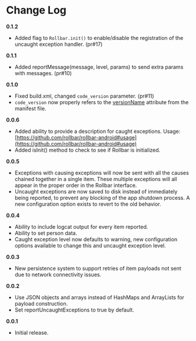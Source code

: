 # Change Log

**0.1.2**
- Added flag to `Rollbar.init()` to enable/disable the registration of the uncaught exception handler. (pr#17)

**0.1.1**
- Added reportMessage(message, level, params) to send extra params with messages. (pr#10)

**0.1.0**
- Fixed build.xml, changed `code_version` parameter. (pr#11)
- `code_version` now properly refers to the [versionName](http://developer.android.com/reference/android/content/pm/PackageInfo.html#versionName) attribute from the manifest file.

**0.0.6**
- Added ability to provide a description for caught exceptions. Usage: [https://github.com/rollbar/rollbar-android#usage](https://github.com/rollbar/rollbar-android#usage)
- Added isInit() method to check to see if Rollbar is initialized.

**0.0.5**
- Exceptions with causing exceptions will now be sent with all the causes chained together in a single item. These multiple exceptions will all appear in the proper order in the Rollbar interface.
- Uncaught exceptions are now saved to disk instead of immediately being reported, to prevent any blocking of the app shutdown process. A new configuration option exists to revert to the old behavior.

**0.0.4**
- Ability to include logcat output for every item reported.
- Ability to set person data.
- Caught exception level now defaults to warning, new configuration options available to change this and uncaught exception level.

**0.0.3**
- New persistence system to support retries of item payloads not sent due to network connectivity issues.

**0.0.2**
- Use JSON objects and arrays instead of HashMaps and ArrayLists for payload construction.
- Set reportUncaughtExceptions to true by default.

**0.0.1**
- Initial release.
